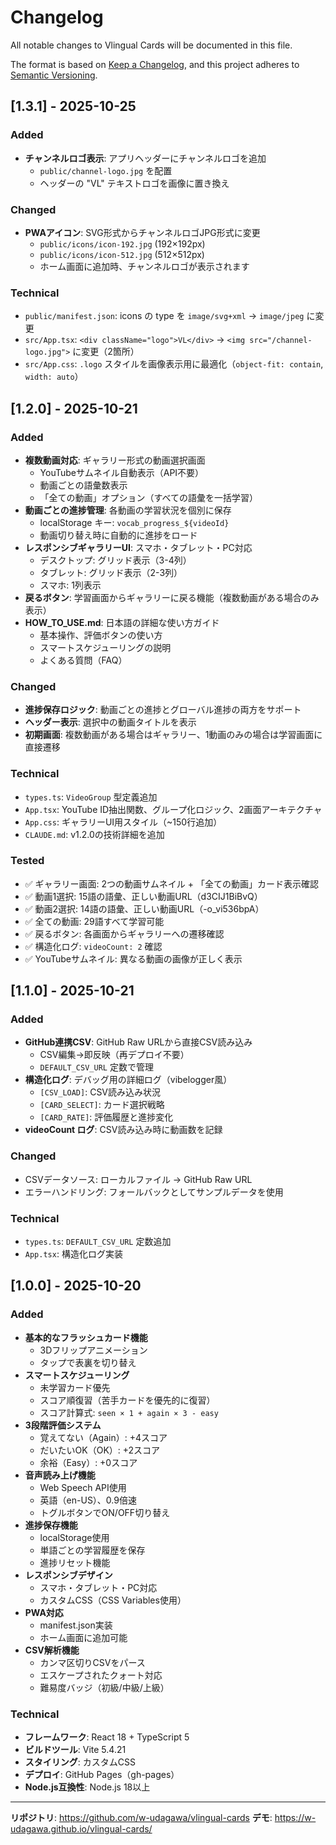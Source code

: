 # Changelog

All notable changes to Vlingual Cards will be documented in this file.

The format is based on [Keep a Changelog](https://keepachangelog.com/en/1.0.0/),
and this project adheres to [Semantic Versioning](https://semver.org/spec/v2.0.0.html).

## [1.3.1] - 2025-10-25

### Added
- **チャンネルロゴ表示**: アプリヘッダーにチャンネルロゴを追加
  - `public/channel-logo.jpg` を配置
  - ヘッダーの "VL" テキストロゴを画像に置き換え

### Changed
- **PWAアイコン**: SVG形式からチャンネルロゴJPG形式に変更
  - `public/icons/icon-192.jpg` (192×192px)
  - `public/icons/icon-512.jpg` (512×512px)
  - ホーム画面に追加時、チャンネルロゴが表示されます

### Technical
- `public/manifest.json`: icons の type を `image/svg+xml` → `image/jpeg` に変更
- `src/App.tsx`: `<div className="logo">VL</div>` → `<img src="/channel-logo.jpg">` に変更（2箇所）
- `src/App.css`: `.logo` スタイルを画像表示用に最適化（`object-fit: contain`, `width: auto`）

## [1.2.0] - 2025-10-21

### Added
- **複数動画対応**: ギャラリー形式の動画選択画面
  - YouTubeサムネイル自動表示（API不要）
  - 動画ごとの語彙数表示
  - 「全ての動画」オプション（すべての語彙を一括学習）
- **動画ごとの進捗管理**: 各動画の学習状況を個別に保存
  - localStorage キー: `vocab_progress_${videoId}`
  - 動画切り替え時に自動的に進捗をロード
- **レスポンシブギャラリーUI**: スマホ・タブレット・PC対応
  - デスクトップ: グリッド表示（3-4列）
  - タブレット: グリッド表示（2-3列）
  - スマホ: 1列表示
- **戻るボタン**: 学習画面からギャラリーに戻る機能（複数動画がある場合のみ表示）
- **HOW_TO_USE.md**: 日本語の詳細な使い方ガイド
  - 基本操作、評価ボタンの使い方
  - スマートスケジューリングの説明
  - よくある質問（FAQ）

### Changed
- **進捗保存ロジック**: 動画ごとの進捗とグローバル進捗の両方をサポート
- **ヘッダー表示**: 選択中の動画タイトルを表示
- **初期画面**: 複数動画がある場合はギャラリー、1動画のみの場合は学習画面に直接遷移

### Technical
- `types.ts`: `VideoGroup` 型定義追加
- `App.tsx`: YouTube ID抽出関数、グループ化ロジック、2画面アーキテクチャ
- `App.css`: ギャラリーUI用スタイル（~150行追加）
- `CLAUDE.md`: v1.2.0の技術詳細を追加

### Tested
- ✅ ギャラリー画面: 2つの動画サムネイル + 「全ての動画」カード表示確認
- ✅ 動画1選択: 15語の語彙、正しい動画URL（d3CIJ1BiBvQ）
- ✅ 動画2選択: 14語の語彙、正しい動画URL（-o_vi536bpA）
- ✅ 全ての動画: 29語すべて学習可能
- ✅ 戻るボタン: 各画面からギャラリーへの遷移確認
- ✅ 構造化ログ: `videoCount: 2` 確認
- ✅ YouTubeサムネイル: 異なる動画の画像が正しく表示

## [1.1.0] - 2025-10-21

### Added
- **GitHub連携CSV**: GitHub Raw URLから直接CSV読み込み
  - CSV編集→即反映（再デプロイ不要）
  - `DEFAULT_CSV_URL` 定数で管理
- **構造化ログ**: デバッグ用の詳細ログ（vibelogger風）
  - `[CSV_LOAD]`: CSV読み込み状況
  - `[CARD_SELECT]`: カード選択戦略
  - `[CARD_RATE]`: 評価履歴と進捗変化
- **videoCount ログ**: CSV読み込み時に動画数を記録

### Changed
- CSVデータソース: ローカルファイル → GitHub Raw URL
- エラーハンドリング: フォールバックとしてサンプルデータを使用

### Technical
- `types.ts`: `DEFAULT_CSV_URL` 定数追加
- `App.tsx`: 構造化ログ実装

## [1.0.0] - 2025-10-20

### Added
- **基本的なフラッシュカード機能**
  - 3Dフリップアニメーション
  - タップで表裏を切り替え
- **スマートスケジューリング**
  - 未学習カード優先
  - スコア順復習（苦手カードを優先的に復習）
  - スコア計算式: `seen × 1 + again × 3 - easy`
- **3段階評価システム**
  - 覚えてない（Again）: +4スコア
  - だいたいOK（OK）: +2スコア
  - 余裕（Easy）: +0スコア
- **音声読み上げ機能**
  - Web Speech API使用
  - 英語（en-US）、0.9倍速
  - トグルボタンでON/OFF切り替え
- **進捗保存機能**
  - localStorage使用
  - 単語ごとの学習履歴を保存
  - 進捗リセット機能
- **レスポンシブデザイン**
  - スマホ・タブレット・PC対応
  - カスタムCSS（CSS Variables使用）
- **PWA対応**
  - manifest.json実装
  - ホーム画面に追加可能
- **CSV解析機能**
  - カンマ区切りCSVをパース
  - エスケープされたクォート対応
  - 難易度バッジ（初級/中級/上級）

### Technical
- **フレームワーク**: React 18 + TypeScript 5
- **ビルドツール**: Vite 5.4.21
- **スタイリング**: カスタムCSS
- **デプロイ**: GitHub Pages（gh-pages）
- **Node.js互換性**: Node.js 18以上

---

**リポジトリ**: https://github.com/w-udagawa/vlingual-cards
**デモ**: https://w-udagawa.github.io/vlingual-cards/
